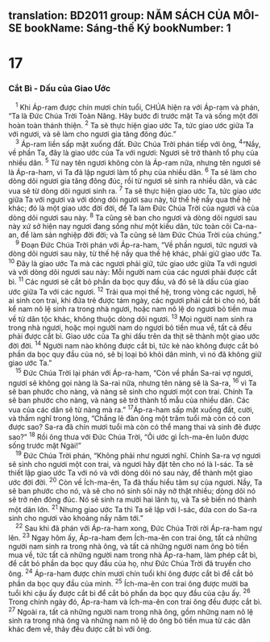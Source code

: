 translation: BD2011
group: NĂM SÁCH CỦA MÔI-SE
bookName: Sáng-thế Ký 
bookNumber: 1
-------

<div class="title"><h1>17</h1><h3>Cắt Bì - Dấu của Giao Ước</h3></div>
<span class="verse sa_17_1"> <sup>1</sup> Khi Áp-ram được chín mươi chín tuổi, CHÚA hiện ra với Áp-ram và phán, “Ta là Ðức Chúa Trời Toàn Năng. Hãy bước đi trước mặt Ta và sống một đời hoàn toàn thánh thiện. </span>
<span class="verse sa_17_2"><sup>2</sup> Ta sẽ thực hiện giao ước Ta, tức giao ước giữa Ta với ngươi, và sẽ làm cho ngươi gia tăng đông đúc.”<br/></span>
<span class="verse sa_17_3"> <sup>3</sup> Áp-ram liền sấp mặt xuống đất. Ðức Chúa Trời phán tiếp với ông, </span>
<span class="verse sa_17_4"><sup>4</sup>“Nầy, về phần Ta, đây là giao ước của Ta với ngươi: Ngươi sẽ trở thành tổ phụ của nhiều dân. </span>
<span class="verse sa_17_5"><sup>5</sup> Từ nay tên ngươi không còn là Áp-ram nữa, nhưng tên ngươi sẽ là Áp-ra-ham, vì Ta đã lập ngươi làm tổ phụ của nhiều dân. </span>
<span class="verse sa_17_6"><sup>6</sup> Ta sẽ làm cho dòng dõi ngươi gia tăng đông đúc, rồi từ ngươi sẽ sinh ra nhiều dân, và các vua sẽ từ dòng dõi ngươi sinh ra. </span>
<span class="verse sa_17_7"><sup>7</sup> Ta sẽ thực hiện giao ước Ta, tức giao ước giữa Ta với ngươi và với dòng dõi ngươi sau này, từ thế hệ nầy qua thế hệ khác; đó là một giao ước đời đời, để Ta làm Ðức Chúa Trời của ngươi và của dòng dõi ngươi sau này. </span>
<span class="verse sa_17_8"><sup>8</sup> Ta cũng sẽ ban cho ngươi và dòng dõi ngươi sau này xứ sở hiện nay ngươi đang sống như một kiều dân, tức toàn cõi Ca-na-an, để làm sản nghiệp đời đời; và Ta cũng sẽ làm Ðức Chúa Trời của chúng.”<br/></span>
<span class="verse sa_17_9"> <sup>9</sup> Ðoạn Ðức Chúa Trời phán với Áp-ra-ham, “Về phần ngươi, tức ngươi và dòng dõi ngươi sau này, từ thế hệ nầy qua thế hệ khác, phải giữ giao ước Ta. </span>
<span class="verse sa_17_10"><sup>10</sup> Ðây là giao ước Ta mà các ngươi phải giữ, tức giao ước giữa Ta với ngươi và với dòng dõi ngươi sau này: Mỗi người nam của các ngươi phải được cắt bì. </span>
<span class="verse sa_17_11"><sup>11</sup> Các ngươi sẽ cắt bỏ phần da bọc quy đầu, và đó sẽ là dấu của giao ước giữa Ta với các ngươi. </span>
<span class="verse sa_17_12"><sup>12</sup> Trải qua mọi thế hệ, trong vòng các ngươi, hễ ai sinh con trai, khi đứa trẻ được tám ngày, các ngươi phải cắt bì cho nó, bất kể nam nô lệ sinh ra trong nhà ngươi, hoặc nam nô lệ do ngươi bỏ tiền mua về từ dân tộc khác, không thuộc dòng dõi ngươi. </span>
<span class="verse sa_17_13"><sup>13</sup> Mọi người nam sinh ra trong nhà ngươi, hoặc mọi người nam do ngươi bỏ tiền mua về, tất cả đều phải được cắt bì. Giao ước của Ta ghi dấu trên da thịt sẽ thành một giao ước đời đời. </span>
<span class="verse sa_17_14"><sup>14</sup> Người nam nào không được cắt bì, tức kẻ nào không được cắt bỏ phần da bọc quy đầu của nó, sẽ bị loại bỏ khỏi dân mình, vì nó đã không giữ giao ước Ta.”<br/></span>
<span class="verse sa_17_15"> <sup>15</sup> Ðức Chúa Trời lại phán với Áp-ra-ham, “Còn về phần Sa-rai vợ ngươi, ngươi sẽ không gọi nàng là Sa-rai nữa, nhưng tên nàng sẽ là Sa-ra, </span>
<span class="verse sa_17_16"><sup>16</sup> vì Ta sẽ ban phước cho nàng, và nàng sẽ sinh cho ngươi một con trai. Chính Ta sẽ ban phước cho nàng, và nàng sẽ trở thành tổ mẫu của nhiều dân. Các vua của các dân sẽ từ nàng mà ra.” </span>
<span class="verse sa_17_17"><sup>17</sup>Áp-ra-ham sấp mặt xuống đất, cười, và thầm nghĩ trong lòng, “Chẳng lẽ đàn ông một trăm tuổi mà còn có con được sao? Sa-ra đã chín mươi tuổi mà còn có thể mang thai và sinh đẻ được sao?” </span>
<span class="verse sa_17_18"><sup>18</sup> Rồi ông thưa với Ðức Chúa Trời, “Ôi ước gì Ích-ma-ên luôn được sống trước mặt Ngài!”<br/></span>
<span class="verse sa_17_19"> <sup>19</sup> Ðức Chúa Trời phán, “Không phải như ngươi nghĩ. Chính Sa-ra vợ ngươi sẽ sinh cho ngươi một con trai, và ngươi hãy đặt tên cho nó là I-sác. Ta sẽ thiết lập giao ước Ta với nó và với dòng dõi nó sau này, để thành một giao ước đời đời. </span>
<span class="verse sa_17_20"><sup>20</sup> Còn về Ích-ma-ên, Ta đã thấu hiểu tâm sự của ngươi. Nầy, Ta sẽ ban phước cho nó, và sẽ cho nó sinh sôi nảy nở thật nhiều; dòng dõi nó sẽ trở nên đông đúc. Nó sẽ sinh ra mười hai lãnh tụ, và Ta sẽ biến nó thành một dân lớn. </span>
<span class="verse sa_17_21"><sup>21</sup> Nhưng giao ước Ta thì Ta sẽ lập với I-sác, đứa con do Sa-ra sinh cho ngươi vào khoảng nầy năm tới.”<br/></span>
<span class="verse sa_17_22"> <sup>22</sup> Sau khi đã phán với Áp-ra-ham xong, Ðức Chúa Trời rời Áp-ra-ham ngự lên. </span>
<span class="verse sa_17_23"><sup>23</sup> Ngay hôm ấy, Áp-ra-ham đem Ích-ma-ên con trai ông, tất cả những người nam sinh ra trong nhà ông, và tất cả những người nam ông bỏ tiền mua về, tức tất cả những người nam trong nhà Áp-ra-ham, làm phép cắt bì, để cắt bỏ phần da bọc quy đầu của họ, như Ðức Chúa Trời đã truyền cho ông. </span>
<span class="verse sa_17_24"><sup>24</sup> Áp-ra-ham được chín mươi chín tuổi khi ông được cắt bì để cắt bỏ phần da bọc quy đầu của mình. </span>
<span class="verse sa_17_25"><sup>25</sup> Ích-ma-ên con trai ông được mười ba tuổi khi cậu ấy được cắt bì để cắt bỏ phần da bọc quy đầu của cậu ấy. </span>
<span class="verse sa_17_26"><sup>26</sup> Trong chính ngày đó, Áp-ra-ham và Ích-ma-ên con trai ông đều được cắt bì. </span>
<span class="verse sa_17_27"><sup>27</sup> Ngoài ra, tất cả những người nam trong nhà ông, gồm những nam nô lệ sinh ra trong nhà ông và những nam nô lệ do ông bỏ tiền mua từ các dân khác đem về, thảy đều được cắt bì với ông.<br/></span>
